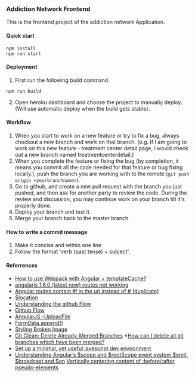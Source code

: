 ### Addiction Network Frontend
This is the frontend project of the addiction network Application.

#### Quick start
```
npm install
npm run start
```

#### Deployment
1. First run the following build command.
  ```
  npm run build
  ```

2. Open heroku dashboard and choose the project to manually deploy. (Will use automatic deploy when the build gets stable).

#### Workflow
1. When you start to work on a new feature or try to fix a bug, always checkout a new branch and work on that branch. (e.g. If I am going to work on this new feature - treatment center detail page, I would check out a new branch named treatmentcenterdetail.)
2. When you complete the feature or fixing the bug (by completion, it means you commit all the code needed for that feature or bug fixing locally.), push the branch you are working with to the remote (`git push origin <yourbranchname>`).
3. Go to github, and create a new pull request with the branch you just pushed, and then ask for another party to review the code. During the review and discussion, you may continue work on your branch till it's properly done.
4. Deploy your branch and test it.
5. Merge your branch back to the master branch.

#### How to write a commit message
1. Make it concise and within one line
2. Follow the format 'verb (past tense) + subject'.

#### Referrences
* [How to use Webpack with Angular + templateCache?](http://stackoverflow.com/questions/33300289/how-to-use-webpack-with-angular-templatecache)
* [angularjs 1.6.0 (latest now) routes not working](http://stackoverflow.com/questions/41211875/angularjs-1-6-0-latest-now-routes-not-working)
* [Angular routes contain #! in the url instead of # [duplicate]](http://stackoverflow.com/questions/41334798/angular-routes-contain-in-the-url-instead-of)
* [$location](https://docs.angularjs.org/guide/migration#commit-aa077e8)
* [Understanding the github Flow](https://guides.github.com/introduction/flow/)
* [Github Flow](http://scottchacon.com/2011/08/31/github-flow.html)
* [AngularJS -UploadFile](https://www.tutorialspoint.com/angularjs/angularjs_upload_file.htm)
* [FormData.append()](https://developer.mozilla.org/en-US/docs/Web/API/FormData/append)
* [Styling Broken Image](https://bitsofco.de/styling-broken-images/)
* [Git Clean: Delete Already-Merged Branches](http://stevenharman.net/git-clean-delete-already-merged-branches)
*[How can I delete all git branches which have been merged?](http://stackoverflow.com/questions/6127328/how-can-i-delete-all-git-branches-which-have-been-merged)
* [Set up a minimal, yet useful javescript dev environment](https://dev.to/corgibytes/setting-up-a-minimal-yet-useful-javascript-dev-environment)
* [Understanding Angular’s $scope and $rootScope event system $emit, $broadcast and $on](https://toddmotto.com/all-about-angulars-emit-broadcast-on-publish-subscribing/#rootscopeemitbroadcast)
[Vertically centering content of :before/:after pseudo-elements](http://stackoverflow.com/questions/14523927/vertically-centering-content-of-before-after-pseudo-elements)
